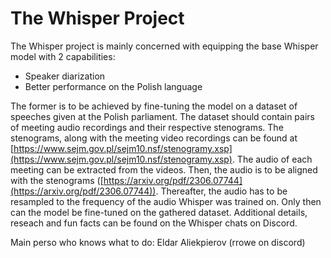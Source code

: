 # The Whisper Project

The Whisper project is mainly concerned with equipping the base Whisper model with 2 capabilities:
- Speaker diarization
- Better performance on the Polish language

The former is to be achieved by fine-tuning the model on a dataset of speeches given at the Polish parliament. The dataset should contain pairs of meeting audio recordings and their respective stenograms. The stenograms, along with the meeting video recordings can be found at [https://www.sejm.gov.pl/sejm10.nsf/stenogramy.xsp](https://www.sejm.gov.pl/sejm10.nsf/stenogramy.xsp). The audio of each meeting can be extracted from the videos. Then, the audio is to be aligned with the stenograms ([https://arxiv.org/pdf/2306.07744](https://arxiv.org/pdf/2306.07744)). Thereafter, the audio has to be resampled to the frequency of the audio Whisper was trained on. Only then can the model be fine-tuned on the gathered dataset. Additional details, reseach and fun facts can be found on the Whisper chats on Discord.

Main perso who knows what to do: Eldar Aliekpierov (rrowe on discord)
